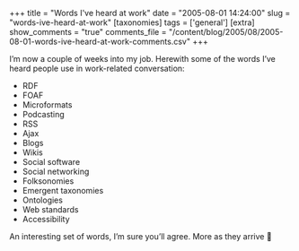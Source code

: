 +++
title = "Words I've heard at work"
date = "2005-08-01 14:24:00"
slug = "words-ive-heard-at-work"
[taxonomies]
tags = ['general']
[extra]
show_comments = "true"
comments_file = "/content/blog/2005/08/2005-08-01-words-ive-heard-at-work-comments.csv"
+++

I’m now a couple of weeks into my job. Herewith some of the words I’ve heard people use in work-related conversation:

- RDF
- FOAF
- Microformats
- Podcasting
- RSS
- Ajax
- Blogs
- Wikis
- Social software
- Social networking
- Folksonomies
- Emergent taxonomies
- Ontologies
- Web standards
- Accessibility

An interesting set of words, I’m sure you’ll agree. More as they arrive 🙂
